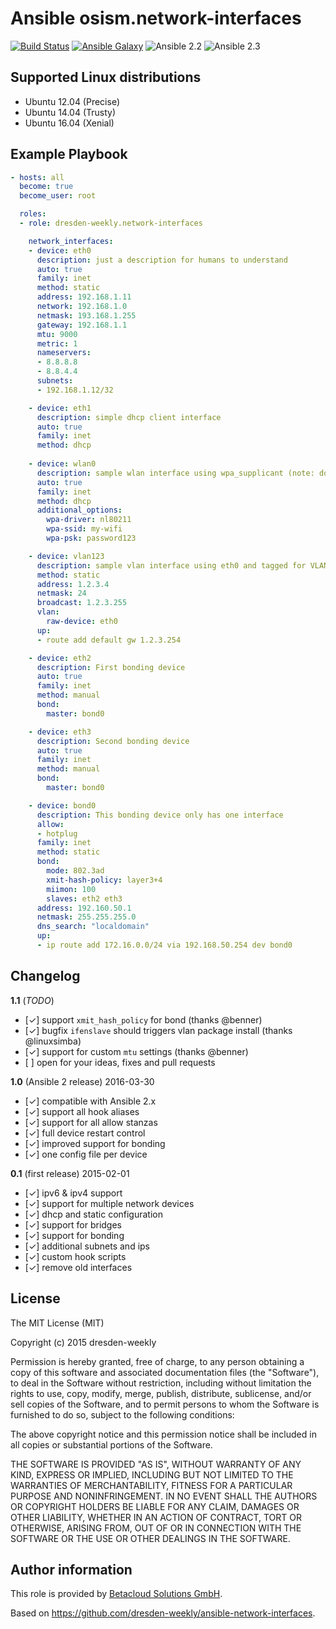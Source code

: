 # Ansible osism.network-interfaces

[![Build Status](https://travis-ci.org/osism/ansible-network-interfaces.svg?branch=master)](https://travis-ci.org/osism/ansible-network-interfaces)
[![Ansible Galaxy](https://img.shields.io/badge/Ansible%20Galaxy-osism.network-interfaces-blue.svg)](https://galaxy.ansible.com/osism/network-interfaces/)
![Ansible 2.2](https://img.shields.io/badge/Ansible-2.2-green.png?style=flat)
![Ansible 2.3](https://img.shields.io/badge/Ansible-2.3-green.png?style=flat)

Supported Linux distributions
-----------------------------

* Ubuntu 12.04 (Precise)
* Ubuntu 14.04 (Trusty)
* Ubuntu 16.04 (Xenial)

Example Playbook
----------------

```yml
- hosts: all
  become: true
  become_user: root

  roles:
  - role: dresden-weekly.network-interfaces

    network_interfaces:
    - device: eth0
      description: just a description for humans to understand
      auto: true
      family: inet
      method: static
      address: 192.168.1.11
      network: 192.168.1.0
      netmask: 193.168.1.255
      gateway: 192.168.1.1
      mtu: 9000
      metric: 1
      nameservers:
      - 8.8.8.8
      - 8.8.4.4
      subnets:
      - 192.168.1.12/32

    - device: eth1
      description: simple dhcp client interface
      auto: true
      family: inet
      method: dhcp
      
    - device: wlan0
      description: sample wlan interface using wpa_supplicant (note: does not install wpasupplicant)
      auto: true
      family: inet
      method: dhcp
      additional_options:
        wpa-driver: nl80211
        wpa-ssid: my-wifi
        wpa-psk: password123

    - device: vlan123
      description: sample vlan interface using eth0 and tagged for VLAN 123.
      method: static
      address: 1.2.3.4
      netmask: 24
      broadcast: 1.2.3.255
      vlan:
        raw-device: eth0
      up:
      - route add default gw 1.2.3.254

    - device: eth2
      description: First bonding device
      auto: true
      family: inet
      method: manual
      bond:
        master: bond0

    - device: eth3
      description: Second bonding device
      auto: true
      family: inet
      method: manual
      bond:
        master: bond0

    - device: bond0
      description: This bonding device only has one interface
      allow:
      - hotplug
      family: inet
      method: static
      bond:
        mode: 802.3ad
        xmit-hash-policy: layer3+4
        miimon: 100
        slaves: eth2 eth3
      address: 192.160.50.1
      netmask: 255.255.255.0
      dns_search: "localdomain"
      up:
      - ip route add 172.16.0.0/24 via 192.168.50.254 dev bond0
```

Changelog
---------

**1.1** (*TODO*)

* [✓] support `xmit_hash_policy` for bond (thanks @benner)
* [✓] bugfix `ifenslave` should triggers vlan package install (thanks @linuxsimba)
* [✓] support for custom `mtu` settings (thanks @benner)
* [ ] open for your ideas, fixes and pull requests

**1.0** (Ansible 2 release) 2016-03-30

* [✓] compatible with Ansible 2.x
* [✓] support all hook aliases
* [✓] support for all allow stanzas
* [✓] full device restart control
* [✓] improved support for bonding
* [✓] one config file per device

**0.1** (first release) 2015-02-01

* [✓] ipv6 & ipv4 support
* [✓] support for multiple network devices
* [✓] dhcp and static configuration
* [✓] support for bridges
* [✓] support for bonding
* [✓] additional subnets and ips
* [✓] custom hook scripts
* [✓] remove old interfaces

License
-------

The MIT License (MIT)

Copyright (c) 2015 dresden-weekly

Permission is hereby granted, free of charge, to any person obtaining a copy
of this software and associated documentation files (the "Software"), to deal
in the Software without restriction, including without limitation the rights
to use, copy, modify, merge, publish, distribute, sublicense, and/or sell
copies of the Software, and to permit persons to whom the Software is
furnished to do so, subject to the following conditions:

The above copyright notice and this permission notice shall be included in all
copies or substantial portions of the Software.

THE SOFTWARE IS PROVIDED "AS IS", WITHOUT WARRANTY OF ANY KIND, EXPRESS OR
IMPLIED, INCLUDING BUT NOT LIMITED TO THE WARRANTIES OF MERCHANTABILITY,
FITNESS FOR A PARTICULAR PURPOSE AND NONINFRINGEMENT. IN NO EVENT SHALL THE
AUTHORS OR COPYRIGHT HOLDERS BE LIABLE FOR ANY CLAIM, DAMAGES OR OTHER
LIABILITY, WHETHER IN AN ACTION OF CONTRACT, TORT OR OTHERWISE, ARISING FROM,
OUT OF OR IN CONNECTION WITH THE SOFTWARE OR THE USE OR OTHER DEALINGS IN THE
SOFTWARE.

Author information
------------------

This role is provided by [Betacloud Solutions GmbH](https://betacloud-solutions.de).

Based on https://github.com/dresden-weekly/ansible-network-interfaces.
